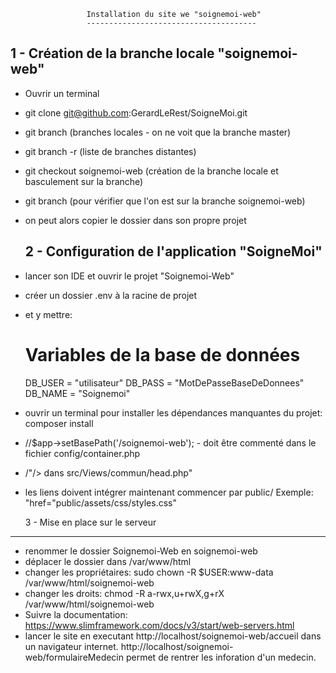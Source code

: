   
                     Installation du site we "soignemoi-web"
                     --------------------------------------
                     
  
  1 - Création de la branche locale "soignemoi-web"
  -------------------------------------------------
- Ouvrir un terminal
- git clone git@github.com:GerardLeRest/SoigneMoi.git
- git branch  (branches locales - on ne voit que la branche master)
- git branch -r (liste de branches distantes)
- git checkout soignemoi-web (création de la branche locale et basculement sur la branche)
- git branch (pour vérifier que l'on est sur la branche soignemoi-web)
- on peut alors copier le dossier dans son propre projet

  2 - Configuration de l'application "SoigneMoi"
  ----------------------------------------------
- lancer son IDE et ouvrir le projet "Soignemoi-Web"
- créer un dossier .env à la racine de projet
- et y mettre:
	# Variables de la base de données
	DB_USER = "utilisateur"
	DB_PASS = "MotDePasseBaseDeDonnees"
	DB_NAME = "Soignemoi"
- ouvrir un terminal pour installer les dépendances manquantes du projet: composer install 
- //$app->setBasePath('/soignemoi-web'); - doit être commenté dans le fichier config/container.php
- <base href="<?= "/soignemoi-web" ?>/"/> dans src/Views/commun/head.php"
- les liens doivent intégrer maintenant commencer par public/ Exemple:
"href="public/assets/css/styles.css"
	
  3 - Mise en place sur le serveur
---------------------------------
- renommer le dossier Soignemoi-Web en soignemoi-web
- déplacer le dossier dans /var/www/html
- changer les propriétaires:
    sudo chown -R $USER:www-data /var/www/html/soignemoi-web
- changer les droits:
    chmod -R a-rwx,u+rwX,g+rX /var/www/html/soignemoi-web
- Suivre la documentation: https://www.slimframework.com/docs/v3/start/web-servers.html
- lancer le site en executant http://localhost/soignemoi-web/accueil dans un navigateur internet.
 http://localhost/soignemoi-web/formulaireMedecin permet de rentrer les inforation d'un medecin.
